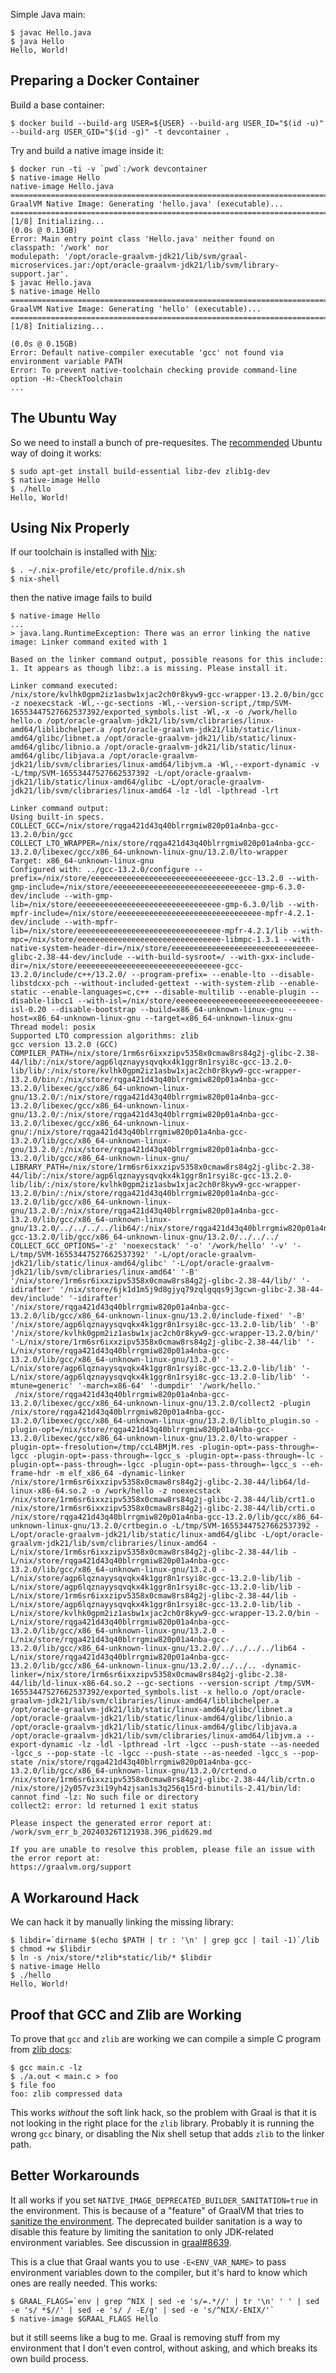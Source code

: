 Simple Java main:

```
$ javac Hello.java
$ java Hello
Hello, World!
```

## Preparing a Docker Container

Build a base container:

```
$ docker build --build-arg USER=${USER} --build-arg USER_ID="$(id -u)" --build-arg USER_GID="$(id -g)" -t devcontainer .
```

Try and build a native image inside it:

```
$ docker run -ti -v `pwd`:/work devcontainer
$ native-image Hello
native-image Hello.java 
========================================================================================================================
GraalVM Native Image: Generating 'hello.java' (executable)...
========================================================================================================================
[1/8] Initializing...                                                                                    (0.0s @ 0.13GB)
Error: Main entry point class 'Hello.java' neither found on 
classpath: '/work' nor
modulepath: '/opt/oracle-graalvm-jdk21/lib/svm/graal-microservices.jar:/opt/oracle-graalvm-jdk21/lib/svm/library-support.jar'.
$ javac Hello.java 
$ native-image Hello      
========================================================================================================================
GraalVM Native Image: Generating 'hello' (executable)...
========================================================================================================================
[1/8] Initializing...
                                                                                    (0.0s @ 0.15GB)
Error: Default native-compiler executable 'gcc' not found via environment variable PATH
Error: To prevent native-toolchain checking provide command-line option -H:-CheckToolchain
...
```

## The Ubuntu Way

So we need to install a bunch of pre-requesites. The [recommended](https://www.graalvm.org/latest/reference-manual/native-image/#prerequisites) Ubuntu way of doing it works:

```
$ sudo apt-get install build-essential libz-dev zlib1g-dev
$ native-image Hello
$ ./hello
Hello, World!
```

## Using Nix Properly

If our toolchain is installed with [Nix](https://nixos.org/download/):

```
$ . ~/.nix-profile/etc/profile.d/nix.sh
$ nix-shell
```

then the native image fails to build

```
$ native-image Hello
...
> java.lang.RuntimeException: There was an error linking the native image: Linker command exited with 1

Based on the linker command output, possible reasons for this include:
1. It appears as though libz:.a is missing. Please install it.

Linker command executed:
/nix/store/kvlhk0gpm2iz1asbw1xjac2ch0r8kyw9-gcc-wrapper-13.2.0/bin/gcc -z noexecstack -Wl,--gc-sections -Wl,--version-script,/tmp/SVM-16553447527662537392/exported_symbols.list -Wl,-x -o /work/hello hello.o /opt/oracle-graalvm-jdk21/lib/svm/clibraries/linux-amd64/liblibchelper.a /opt/oracle-graalvm-jdk21/lib/static/linux-amd64/glibc/libnet.a /opt/oracle-graalvm-jdk21/lib/static/linux-amd64/glibc/libnio.a /opt/oracle-graalvm-jdk21/lib/static/linux-amd64/glibc/libjava.a /opt/oracle-graalvm-jdk21/lib/svm/clibraries/linux-amd64/libjvm.a -Wl,--export-dynamic -v -L/tmp/SVM-16553447527662537392 -L/opt/oracle-graalvm-jdk21/lib/static/linux-amd64/glibc -L/opt/oracle-graalvm-jdk21/lib/svm/clibraries/linux-amd64 -lz -ldl -lpthread -lrt

Linker command output:
Using built-in specs.
COLLECT_GCC=/nix/store/rqga421d43q40blrrgmiw820p01a4nba-gcc-13.2.0/bin/gcc
COLLECT_LTO_WRAPPER=/nix/store/rqga421d43q40blrrgmiw820p01a4nba-gcc-13.2.0/libexec/gcc/x86_64-unknown-linux-gnu/13.2.0/lto-wrapper
Target: x86_64-unknown-linux-gnu
Configured with: ../gcc-13.2.0/configure --prefix=/nix/store/eeeeeeeeeeeeeeeeeeeeeeeeeeeeeeee-gcc-13.2.0 --with-gmp-include=/nix/store/eeeeeeeeeeeeeeeeeeeeeeeeeeeeeeee-gmp-6.3.0-dev/include --with-gmp-lib=/nix/store/eeeeeeeeeeeeeeeeeeeeeeeeeeeeeeee-gmp-6.3.0/lib --with-mpfr-include=/nix/store/eeeeeeeeeeeeeeeeeeeeeeeeeeeeeeee-mpfr-4.2.1-dev/include --with-mpfr-lib=/nix/store/eeeeeeeeeeeeeeeeeeeeeeeeeeeeeeee-mpfr-4.2.1/lib --with-mpc=/nix/store/eeeeeeeeeeeeeeeeeeeeeeeeeeeeeeee-libmpc-1.3.1 --with-native-system-header-dir=/nix/store/eeeeeeeeeeeeeeeeeeeeeeeeeeeeeeee-glibc-2.38-44-dev/include --with-build-sysroot=/ --with-gxx-include-dir=/nix/store/eeeeeeeeeeeeeeeeeeeeeeeeeeeeeeee-gcc-13.2.0/include/c++/13.2.0/ --program-prefix= --enable-lto --disable-libstdcxx-pch --without-included-gettext --with-system-zlib --enable-static --enable-languages=c,c++ --disable-multilib --enable-plugin --disable-libcc1 --with-isl=/nix/store/eeeeeeeeeeeeeeeeeeeeeeeeeeeeeeee-isl-0.20 --disable-bootstrap --build=x86_64-unknown-linux-gnu --host=x86_64-unknown-linux-gnu --target=x86_64-unknown-linux-gnu
Thread model: posix
Supported LTO compression algorithms: zlib
gcc version 13.2.0 (GCC) 
COMPILER_PATH=/nix/store/1rm6sr6ixxzipv5358x0cmaw8rs84g2j-glibc-2.38-44/lib/:/nix/store/agp6lqznayysqvqkx4k1ggr8n1rsyi8c-gcc-13.2.0-lib/lib/:/nix/store/kvlhk0gpm2iz1asbw1xjac2ch0r8kyw9-gcc-wrapper-13.2.0/bin/:/nix/store/rqga421d43q40blrrgmiw820p01a4nba-gcc-13.2.0/libexec/gcc/x86_64-unknown-linux-gnu/13.2.0/:/nix/store/rqga421d43q40blrrgmiw820p01a4nba-gcc-13.2.0/libexec/gcc/x86_64-unknown-linux-gnu/13.2.0/:/nix/store/rqga421d43q40blrrgmiw820p01a4nba-gcc-13.2.0/libexec/gcc/x86_64-unknown-linux-gnu/:/nix/store/rqga421d43q40blrrgmiw820p01a4nba-gcc-13.2.0/lib/gcc/x86_64-unknown-linux-gnu/13.2.0/:/nix/store/rqga421d43q40blrrgmiw820p01a4nba-gcc-13.2.0/lib/gcc/x86_64-unknown-linux-gnu/
LIBRARY_PATH=/nix/store/1rm6sr6ixxzipv5358x0cmaw8rs84g2j-glibc-2.38-44/lib/:/nix/store/agp6lqznayysqvqkx4k1ggr8n1rsyi8c-gcc-13.2.0-lib/lib/:/nix/store/kvlhk0gpm2iz1asbw1xjac2ch0r8kyw9-gcc-wrapper-13.2.0/bin/:/nix/store/rqga421d43q40blrrgmiw820p01a4nba-gcc-13.2.0/lib/gcc/x86_64-unknown-linux-gnu/13.2.0/:/nix/store/rqga421d43q40blrrgmiw820p01a4nba-gcc-13.2.0/lib/gcc/x86_64-unknown-linux-gnu/13.2.0/../../../../lib64/:/nix/store/rqga421d43q40blrrgmiw820p01a4nba-gcc-13.2.0/lib/gcc/x86_64-unknown-linux-gnu/13.2.0/../../../
COLLECT_GCC_OPTIONS='-z' 'noexecstack' '-o' '/work/hello' '-v' '-L/tmp/SVM-16553447527662537392' '-L/opt/oracle-graalvm-jdk21/lib/static/linux-amd64/glibc' '-L/opt/oracle-graalvm-jdk21/lib/svm/clibraries/linux-amd64' '-B' '/nix/store/1rm6sr6ixxzipv5358x0cmaw8rs84g2j-glibc-2.38-44/lib/' '-idirafter' '/nix/store/6jk1d1m5j9d8gjyq79zqlgqqs9j3gcwn-glibc-2.38-44-dev/include' '-idirafter' '/nix/store/rqga421d43q40blrrgmiw820p01a4nba-gcc-13.2.0/lib/gcc/x86_64-unknown-linux-gnu/13.2.0/include-fixed' '-B' '/nix/store/agp6lqznayysqvqkx4k1ggr8n1rsyi8c-gcc-13.2.0-lib/lib' '-B' '/nix/store/kvlhk0gpm2iz1asbw1xjac2ch0r8kyw9-gcc-wrapper-13.2.0/bin/' '-L/nix/store/1rm6sr6ixxzipv5358x0cmaw8rs84g2j-glibc-2.38-44/lib' '-L/nix/store/rqga421d43q40blrrgmiw820p01a4nba-gcc-13.2.0/lib/gcc/x86_64-unknown-linux-gnu/13.2.0' '-L/nix/store/agp6lqznayysqvqkx4k1ggr8n1rsyi8c-gcc-13.2.0-lib/lib' '-L/nix/store/agp6lqznayysqvqkx4k1ggr8n1rsyi8c-gcc-13.2.0-lib/lib' '-mtune=generic' '-march=x86-64' '-dumpdir' '/work/hello.'
 /nix/store/rqga421d43q40blrrgmiw820p01a4nba-gcc-13.2.0/libexec/gcc/x86_64-unknown-linux-gnu/13.2.0/collect2 -plugin /nix/store/rqga421d43q40blrrgmiw820p01a4nba-gcc-13.2.0/libexec/gcc/x86_64-unknown-linux-gnu/13.2.0/liblto_plugin.so -plugin-opt=/nix/store/rqga421d43q40blrrgmiw820p01a4nba-gcc-13.2.0/libexec/gcc/x86_64-unknown-linux-gnu/13.2.0/lto-wrapper -plugin-opt=-fresolution=/tmp/ccL4BMjM.res -plugin-opt=-pass-through=-lgcc -plugin-opt=-pass-through=-lgcc_s -plugin-opt=-pass-through=-lc -plugin-opt=-pass-through=-lgcc -plugin-opt=-pass-through=-lgcc_s --eh-frame-hdr -m elf_x86_64 -dynamic-linker /nix/store/1rm6sr6ixxzipv5358x0cmaw8rs84g2j-glibc-2.38-44/lib64/ld-linux-x86-64.so.2 -o /work/hello -z noexecstack /nix/store/1rm6sr6ixxzipv5358x0cmaw8rs84g2j-glibc-2.38-44/lib/crt1.o /nix/store/1rm6sr6ixxzipv5358x0cmaw8rs84g2j-glibc-2.38-44/lib/crti.o /nix/store/rqga421d43q40blrrgmiw820p01a4nba-gcc-13.2.0/lib/gcc/x86_64-unknown-linux-gnu/13.2.0/crtbegin.o -L/tmp/SVM-16553447527662537392 -L/opt/oracle-graalvm-jdk21/lib/static/linux-amd64/glibc -L/opt/oracle-graalvm-jdk21/lib/svm/clibraries/linux-amd64 -L/nix/store/1rm6sr6ixxzipv5358x0cmaw8rs84g2j-glibc-2.38-44/lib -L/nix/store/rqga421d43q40blrrgmiw820p01a4nba-gcc-13.2.0/lib/gcc/x86_64-unknown-linux-gnu/13.2.0 -L/nix/store/agp6lqznayysqvqkx4k1ggr8n1rsyi8c-gcc-13.2.0-lib/lib -L/nix/store/agp6lqznayysqvqkx4k1ggr8n1rsyi8c-gcc-13.2.0-lib/lib -L/nix/store/1rm6sr6ixxzipv5358x0cmaw8rs84g2j-glibc-2.38-44/lib -L/nix/store/agp6lqznayysqvqkx4k1ggr8n1rsyi8c-gcc-13.2.0-lib/lib -L/nix/store/kvlhk0gpm2iz1asbw1xjac2ch0r8kyw9-gcc-wrapper-13.2.0/bin -L/nix/store/rqga421d43q40blrrgmiw820p01a4nba-gcc-13.2.0/lib/gcc/x86_64-unknown-linux-gnu/13.2.0 -L/nix/store/rqga421d43q40blrrgmiw820p01a4nba-gcc-13.2.0/lib/gcc/x86_64-unknown-linux-gnu/13.2.0/../../../../lib64 -L/nix/store/rqga421d43q40blrrgmiw820p01a4nba-gcc-13.2.0/lib/gcc/x86_64-unknown-linux-gnu/13.2.0/../../.. -dynamic-linker=/nix/store/1rm6sr6ixxzipv5358x0cmaw8rs84g2j-glibc-2.38-44/lib/ld-linux-x86-64.so.2 --gc-sections --version-script /tmp/SVM-16553447527662537392/exported_symbols.list -x hello.o /opt/oracle-graalvm-jdk21/lib/svm/clibraries/linux-amd64/liblibchelper.a /opt/oracle-graalvm-jdk21/lib/static/linux-amd64/glibc/libnet.a /opt/oracle-graalvm-jdk21/lib/static/linux-amd64/glibc/libnio.a /opt/oracle-graalvm-jdk21/lib/static/linux-amd64/glibc/libjava.a /opt/oracle-graalvm-jdk21/lib/svm/clibraries/linux-amd64/libjvm.a --export-dynamic -lz -ldl -lpthread -lrt -lgcc --push-state --as-needed -lgcc_s --pop-state -lc -lgcc --push-state --as-needed -lgcc_s --pop-state /nix/store/rqga421d43q40blrrgmiw820p01a4nba-gcc-13.2.0/lib/gcc/x86_64-unknown-linux-gnu/13.2.0/crtend.o /nix/store/1rm6sr6ixxzipv5358x0cmaw8rs84g2j-glibc-2.38-44/lib/crtn.o
/nix/store/j2y057vz3i19yh4zjsan1s3q256q15rd-binutils-2.41/bin/ld: cannot find -lz: No such file or directory
collect2: error: ld returned 1 exit status

Please inspect the generated error report at:
/work/svm_err_b_20240326T121938.396_pid629.md

If you are unable to resolve this problem, please file an issue with the error report at:
https://graalvm.org/support
```

## A Workaround Hack

We can hack it by manually linking the missing library:

```
$ libdir=`dirname $(echo $PATH | tr : '\n' | grep gcc | tail -1)`/lib
$ chmod +w $libdir
$ ln -s /nix/store/*zlib*static/lib/* $libdir
$ native-image Hello
$ ./hello
Hello, World!
```

## Proof that GCC and Zlib are Working

To prove that `gcc` and `zlib` are working we can compile a simple C program from [zlib docs](https://www.zlib.net/zpipe.c):

```
$ gcc main.c -lz
$ ./a.out < main.c > foo
$ file foo
foo: zlib compressed data
```

This works _without_ the soft link hack, so the problem with Graal is that it is not looking in the right place for the `zlib` library. Probably it is running the wrong `gcc` binary, or disabling the Nix shell setup that adds `zlib` to the linker path.

## Better Workarounds

It all works if you set `NATIVE_IMAGE_DEPRECATED_BUILDER_SANITATION=true` in the environment. This is because of a "feature" of GraalVM that tries to [sanitize the environment](https://github.com/oracle/graal/blob/5cbdcedd4252b916741d3150dc55826b2d1df766/substratevm/src/com.oracle.svm.driver/src/com/oracle/svm/driver/NativeImage.java#L1780). The deprecated builder sanitation is a way to disable this feature by limiting the sanitation to only JDK-related environment variables. See discussion in [graal#8639](https://github.com/oracle/graal/issues/8639).

This is a clue that Graal wants you to use `-E<ENV_VAR_NAME>` to pass environment variables down to the compiler, but it's hard to know which ones are really needed. This works:

```
$ GRAAL_FLAGS=`env | grep ^NIX | sed -e 's/=.*//' | tr '\n' ' ' | sed -e 's/ *$//' | sed -e 's/ / -E/g' | sed -e 's/^NIX/-ENIX/'`
$ native-image $GRAAL_FLAGS Hello
```

but it still seems like a bug to me. Graal is removing stuff from my environment that I don't even control, without asking, and which breaks its own build process.